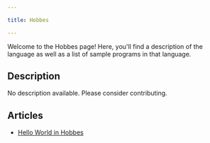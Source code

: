 ```yaml
---

title: Hobbes

---
```


Welcome to the Hobbes page! Here, you'll find a description of the language as well as a list of sample programs in that language.

## Description

No description available. Please consider contributing.

## Articles

- [Hello World in Hobbes](https://sampleprograms.io/projects/hello-world/hobbes)